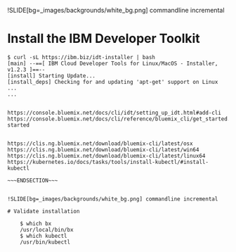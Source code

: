 !SLIDE[bg=_images/backgrounds/white_bg.png] commandline incremental

# Install the IBM Developer Toolkit

    $ curl -sL https://ibm.biz/idt-installer | bash
    [main] --==[ IBM Cloud Developer Tools for Linux/MacOS - Installer, v1.2.3 ]==--
    [install] Starting Update...
    [install_deps] Checking for and updating 'apt-get' support on Linux
    ...
    ...


~~~SECTION:notes~~~

https://console.bluemix.net/docs/cli/idt/setting_up_idt.html#add-cli
https://console.bluemix.net/docs/cli/reference/bluemix_cli/get_started.html#getting-started


https://clis.ng.bluemix.net/download/bluemix-cli/latest/osx
https://clis.ng.bluemix.net/download/bluemix-cli/latest/win64
https://clis.ng.bluemix.net/download/bluemix-cli/latest/linux64
https://kubernetes.io/docs/tasks/tools/install-kubectl/#install-kubectl

~~~ENDSECTION~~~


!SLIDE[bg=_images/backgrounds/white_bg.png] commandline incremental

# Validate installation

    $ which bx
    /usr/local/bin/bx
    $ which kubectl
    /usr/bin/kubectl

